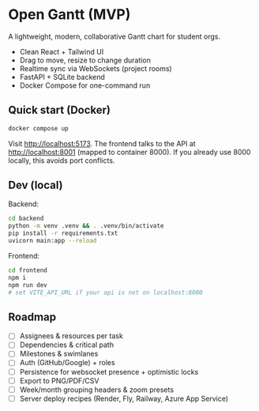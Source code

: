# Open Gantt (MVP)

A lightweight, modern, collaborative Gantt chart for student orgs.
- Clean React + Tailwind UI
- Drag to move, resize to change duration
- Realtime sync via WebSockets (project rooms)
- FastAPI + SQLite backend
- Docker Compose for one-command run

## Quick start (Docker)
```bash
docker compose up
```
Visit <http://localhost:5173>. The frontend talks to the API at <http://localhost:8001> (mapped to container 8000). If you already use 8000 locally, this avoids port conflicts.

## Dev (local)
Backend:
```bash
cd backend
python -m venv .venv && . .venv/bin/activate
pip install -r requirements.txt
uvicorn main:app --reload
```

Frontend:
```bash
cd frontend
npm i
npm run dev
# set VITE_API_URL if your api is not on localhost:8000
```

## Roadmap
- [ ] Assignees & resources per task
- [ ] Dependencies & critical path
- [ ] Milestones & swimlanes
- [ ] Auth (GitHub/Google) + roles
- [ ] Persistence for websocket presence + optimistic locks
- [ ] Export to PNG/PDF/CSV
- [ ] Week/month grouping headers & zoom presets
- [ ] Server deploy recipes (Render, Fly, Railway, Azure App Service)
